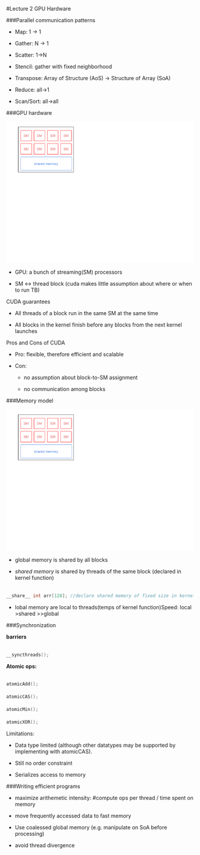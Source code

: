 #Lecture 2 GPU Hardware

###Parallel communication patterns

* Map: 1 -> 1

* Gather: N -> 1

* Scatter: 1->N

* Stencil: gather with fixed neighborhood

* Transpose: Array of Structure (AoS) -> Structure of Array (SoA)

* Reduce: all->1

* Scan/Sort: all->all

###GPU hardware

![](https://github.com/hxtang/MOOC/blob/Udacity344/Udacity344/notes/images/Lec2_GPU_Hardware.png)

* GPU: a bunch of streaming(SM) processors

* SM <-> thread block (cuda makes little assumption about where or when to run TB)

CUDA guarantees

* All threads of a block run in the same SM at the same time

* All blocks in the kernel finish before any blocks from the next kernel launches

Pros and Cons of CUDA

* Pro: flexible, therefore efficient and scalable

* Con: 

  * no assumption about block-to-SM assignment 

  * no communication among blocks

###Memory model

![](https://github.com/hxtang/MOOC/blob/Udacity344/Udacity344/notes/images/Lec2_GPU_Hardware.png)

* global memory is shared by all blocks

* _shared memory_ is shared by threads of the same block (declared in kernel function)

```c

__share__ int arr[128]; //declare shared memory of fixed size in kernel function

```

* lobal memory are local to threads(temps of kernel function)Speed: local >shared >>global

###Synchronization 

**barriers**

```c

__syncthreads();

```

**Atomic ops:**

```c

atomicAdd(); 

atomicCAS(); 

atomicMin(); 

atomicXOR();

```

Limitations:

* Data type limited (although other datatypes may be supported by implementing with atomicCAS).

* Still no order constraint

* Serializes access to memory

###Writing efficient programs

* maximize arithemetic intensity: #compute ops per thread / time spent on memory

* move frequently accessed data to fast memory

* Use coalessed global memory (e.g. manipulate on SoA before processing)

* avoid thread divergence

